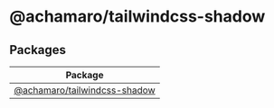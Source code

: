 # @achamaro/tailwindcss-shadow

## Packages

| Package                                                     |
| ----------------------------------------------------------- |
| [@achamaro/tailwindcss-shadow](packages/tailwindcss-shadow) |
